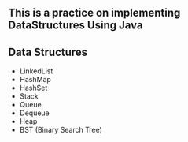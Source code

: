 ## This is a practice on implementing DataStructures Using Java

##     Data Structures
- LinkedList
- HashMap
- HashSet
- Stack
- Queue
- Dequeue
- Heap
- BST (Binary Search Tree)
